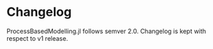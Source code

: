 # Changelog

ProcessBasedModelling.jl follows semver 2.0.
Changelog is kept with respect to v1 release.